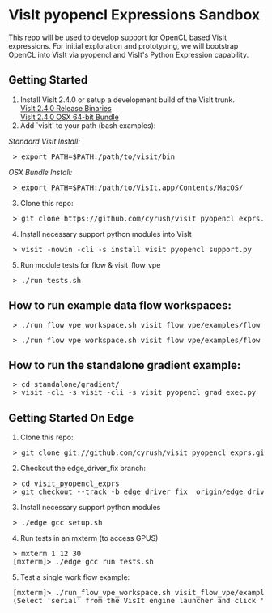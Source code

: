 VisIt pyopencl Expressions Sandbox
================================

This repo will be used to develop support for OpenCL based VisIt expressions.
For initial exploration and prototyping, we will bootstrap OpenCL into VisIt
via pyopencl and VisIt's Python Expression capability.

Getting Started
---------------

1. Install VisIt 2.4.0 or setup a development build of the VisIt trunk.  
[VisIt 2.4.0 Release Binaries](http://portal.nersc.gov/svn/visit/trunk/releases/2.4.0/)  
[VisIt 2.4.0 OSX 64-bit Bundle](http://portal.nersc.gov/svn/visit/trunk/releases/2.4.0/VisIt-2.4.0-x86_64-installer.dmg)  
2. Add `visit' to your path (bash examples):


_Standard VisIt Install:_
<pre>
 > export PATH=$PATH:/path/to/visit/bin
</pre>
_OSX Bundle Install:_  
<pre>
 > export PATH=$PATH:/path/to/VisIt.app/Contents/MacOS/
</pre>

3. Clone this repo:
<pre>
 > git clone https://github.com/cyrush/visit_pyopencl_exprs.git
</pre>
4. Install necessary support python modules into VisIt
<pre>
 > visit -nowin -cli -s install_visit_pyopencl_support.py
</pre>
5. Run module tests for flow & visit_flow_vpe
<pre>
 > ./run_tests.sh
</pre>


How to run example data flow workspaces:
---------------
<pre>
 > ./run_flow_vpe_workspace.sh visit_flow_vpe/examples/flow_vpe_npy_ops_example_1.py 
</pre>
<pre>
 > ./run_flow_vpe_workspace.sh visit_flow_vpe/examples/flow_vpe_pyocl_compile_example_1.py
</pre>

How to run the standalone gradient example:
---------------
<pre>
 > cd standalone/gradient/
 > visit -cli -s visit -cli -s visit_pyopencl_grad_exec.py 
</pre>
 

Getting Started On Edge
---------------
1. Clone this repo:
<pre>
 > git clone git://github.com/cyrush/visit_pyopencl_exprs.git
</pre>

2. Checkout the edge_driver_fix branch:
<pre>
 > cd visit_pyopencl_exprs
 > git checkout --track -b edge_driver_fix  origin/edge_driver_fix
</pre>

3. Install necessary support python modules
<pre>
 > ./edge_gcc_setup.sh
</pre>

4. Run tests in an mxterm (to access GPUS)
<pre>
 > mxterm 1 12 30
 [mxterm]> ./edge_gcc_run_tests.sh
</pre>

5. Test a single work flow example:
<pre>
 [mxterm]> ./run_flow_vpe_workspace.sh visit_flow_vpe/examples/flow_vpe_pyocl_ops_example_1.py
 (Select 'serial' from the VisIt engine launcher and click 'ok')
</pre>


